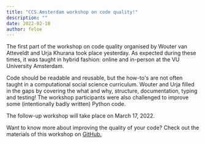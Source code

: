```yaml
---
title: "CCS.Amsterdam workshop on code quality!"
description: ""
date: 2022-02-18
author: feloe
---
```


<p>The first part of the workshop on code quality organised by Wouter van Atteveldt and Urja Khurana took place yesterday. As expected during these times, it was taught in hybrid fashion: online and in-person at the VU University Amsterdam.</p>

<p>Code should be readable and reusable, but the how-to's are not often taught in a computational social science curriculum. Wouter and Urja filled in the gaps by covering the what and why, structure, documentation, typing and testing! The workshop participants were also challenged to improve some (intentionally badly written) Python code. </p>

<p>The follow-up workshop will take place on March 17, 2022.</p>

<p>Want to know more about improving the quality of your code? Check out the materials of this workshop on <a href="https://github.com/ccs-amsterdam/workshop-codequality" rel="noreferrer noopener" target="_blank">GitHub.</a> </p>

